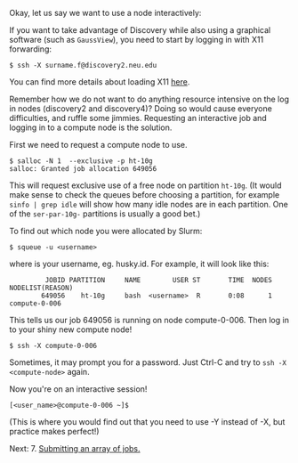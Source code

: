 Okay, let us say we want to use a node interactively:

If you want to take advantage of Discovery while also using a graphical software (such as `GaussView`), you need to start by logging in with X11 forwarding:

	$ ssh -X surname.f@discovery2.neu.edu

You can find more details about loading X11 [here](01-logging-in.md).

Remember how we do not want to do anything resource intensive on the log in nodes (discovery2 and discovery4)?
Doing so would cause everyone difficulties, and ruffle some jimmies.
Requesting an interactive job and logging in to a compute node is the solution.

First we need to request a compute node to use.

	$ salloc -N 1  --exclusive -p ht-10g
	salloc: Granted job allocation 649056

This will request exclusive use of a free node on partition `ht-10g`.
(It would make sense to check the queues before choosing a partition, for example `sinfo | grep idle` will show how many idle nodes are in each partition.
	One of the `ser-par-10g-` partitions is usually a good bet.)

To find out which node you were allocated by Slurm:

	$ squeue -u <username>

where <username> is your username, eg. husky.id.
For example, it will look like this:

	         JOBID PARTITION     NAME        USER ST       TIME  NODES NODELIST(REASON)
	        649056    ht-10g     bash  <username>  R       0:08      1 compute-0-006

This tells us our job 649056 is running on node compute-0-006.
Then log in to your shiny new compute node!

	$ ssh -X compute-0-006

Sometimes, it may prompt you for a password. Just Ctrl-C and try to `ssh -X <compute-node>` again.

Now you're on an interactive session!

	[<user_name>@compute-0-006 ~]$

(This is where you would find out that you need to use -Y instead of -X, but practice makes perfect!)

Next: 7. [Submitting an array of jobs.](07-arrays.md)
